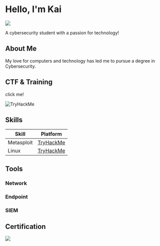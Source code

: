 # Hello, I'm Kai
<a href="https://linkedin.com"><img src="https://img.shields.io/badge/-LinkedIn-0072b1?&style=for-the-badge&logo=linkedin&logoColor=white" /></a>

A cybersecurity student with a passion for technology!

## About Me

My love for computers and technology has led me to pursue a degree in Cybersecurity.

## CTF & Training

click me!



<img src="https://tryhackme-badges.s3.amazonaws.com/Juxtapose.png" alt="TryHackMe">

## Skills

| Skill                                         | Platform         |
|-----------------------------------------------|----------------------------|
| Metasploit          | <a href="https://tryhackme.com/Juxtapose/badges/metasploitable">TryHackMe</a>|
| Linux | <a href="https://tryhackme.com/Juxtapose/badges/terminaled">TryHackMe</a>|

## Tools


### Network
<div>
    
</div>

### Endpoint
<div>
   
</div>

### SIEM
<div>
    
</div>


## Certification
<img src="https://img.shields.io/badge/-ITF%2B-FF0000?&style=for-the-badge&logo=CompTIA&logoColor=white" />

